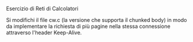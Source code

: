 Esercizio di Reti di Calcolatori

Si modifichi il file cw.c (la versione che supporta il chunked body) in modo da implementare la richiesta di più pagine nella stessa connessione attraverso l'header Keep-Alive.